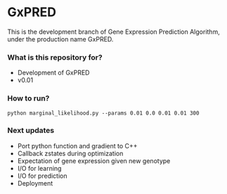 # GxPRED #

This is the development branch of Gene Expression Prediction Algorithm, under the production name GxPRED.

### What is this repository for? ###

* Development of GxPRED
* v0.01

### How to run? ###
`python marginal_likelihood.py --params 0.01 0.0 0.01 0.01 300`

### Next updates ###

* Port python function and gradient to C++
* Callback zstates during optimization
* Expectation of gene expression given new genotype
* I/O for learning
* I/O for prediction
* Deployment
